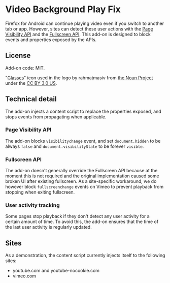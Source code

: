 # Video Background Play Fix

Firefox for Android can continue playing video even if you switch to another tab or app.
However, sites can detect these user actions with the [Page Visibility API](https://developer.mozilla.org/en-US/docs/Web/API/Page_Visibility_API) and the [Fullscreen API](https://developer.mozilla.org/en-US/docs/Web/API/Fullscreen_API).
This add-on is designed to block events and properties exposed by the APIs.

## License

Add-on code: MIT.

"[Glasses](https://thenounproject.com/term/glasses/1473422)" icon used in the logo by rahmatmasiv from [the Noun Project](https://thenounproject.com/)  under the [CC BY 3.0 US](https://creativecommons.org/licenses/by/3.0/us/).

## Technical detail

The add-on injects a content script to replace the properties exposed, and stops events from propagating when applicable.

### Page Visibility API

The add-on blocks `visibilitychange` event, and set `document.hidden` to be always `false` and `document.visibilityState` to be forever `visible`.

### Fullscreen API

The add-on doesn't generally override the Fullscreen API because at the moment this is not required and the original implementation caused some broken UI after existing fullscreen.
As a site-specific workaround, we do however block `fullscreenchange` events on Vimeo to prevent playback from stopping when exiting fullscreen.

### User activity tracking

Some pages stop playback if they don't detect any user activity for a certain amount of time. To avoid this, the add-on ensures that the time of the last user activity is regularly updated.

## Sites

As a demonstration, the content script currently injects itself to the following sites:

* youtube.com and youtube-nocookie.com
* vimeo.com
